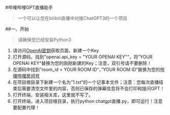 #哔哩哔哩GPT直播助手

> 一个可以让您在bilibili直播中对接ChatGPT3的一个项目

##一、开始

> 请确保您已经安装Python3

1. 请访问[OpenAI密钥](https://platform.openai.com/acc "OpenAI密钥")获取页面，新建一个Key
2. 打开源码，找到”openai.api_key = "YOUR OPENAI KEY"“，将”YOUR OPENAI KEY“替换为您的刚刚新建的Key；注意，双引号请不要删除！
3. 在源码中找到”room_id = YOUR ROOM ID“，”YOUR ROOM ID“替换为您的[哔哩哔哩房间号](https://link.bilibili.com/#/my-room/start-live "哔哩哔哩房间号")
4. 在项目根目录下新建一个名为”1.txt“的一个记事本文件；注意：您每次直播结束后需要清空文件里的内容，否则已保存的弹幕信息将不会打印和提问GPT！
5. 打开终端，安装相关库，这里就不写了。
6. 打开终端，进入项目根目录，执行python chatgpt直播.py，即可运行！注意要配置代理！
